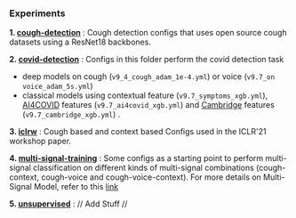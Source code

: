 ### Experiments
**1. [cough-detection](../configs/experiments/cough-detection)** : Cough detection configs that uses open source cough datasets using a ResNet18 backbones.

**2. [covid-detection](../configs/experiments/covid-detection)** : Configs in this folder perform the covid detection task 
- deep models on cough (`v9_4_cough_adam_1e-4.yml`) or voice (`v9.7_on voice_adam_5s.yml`) 
- classical models using contextual feature (`v9.7_symptoms_xgb.yml`), [AI4COVID](https://arxiv.org/abs/2004.01275v5) features (`v9.7_ai4covid_xgb.yml`) and [Cambridge](https://arxiv.org/pdf/2006.05919.pdf) features (`v9.7_cambridge_xgb.yml`) .

**3. [iclrw](../configs/experiments/iclrw)** : Cough based and context based Configs used in the ICLR'21 workshop paper. 

**4. [multi-signal-training](../configs/experiments/multi-signal-training)** : Some configs as a starting point to perform multi-signal classification on different kinds of multi-signal combinations (cough-context, cough-voice and cough-voice-context). For more details on Multi-Signal Model, refer to this [link](../../analysis/multi-signal-classification)

**5. [unsupervised](../configs/experiments/unsupervised)** : // Add Stuff // 
